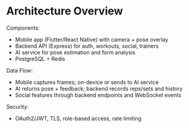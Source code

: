 # Architecture Overview

Components:
- Mobile app (Flutter/React Native) with camera + pose overlay
- Backend API (Express) for auth, workouts, social, trainers
- AI service for pose estimation and form analysis
- PostgreSQL + Redis

Data Flow:
- Mobile captures frames; on-device or sends to AI service
- AI returns pose + feedback; backend records reps/sets and history
- Social features through backend endpoints and WebSocket events

Security:
- OAuth2/JWT, TLS, role-based access, rate limiting
